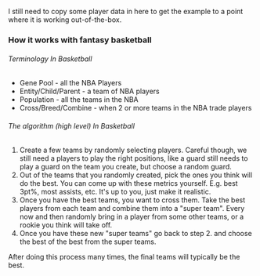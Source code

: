 I still need to copy some player data in here to get the example to a point where it is working out-of-the-box.

### How it works with fantasy basketball

###### Terminology In Basketball

 - Gene Pool - all the NBA Players
 - Entity/Child/Parent - a team of NBA players
 - Population - all the teams in the NBA
 - Cross/Breed/Combine - when 2 or more teams in the NBA trade players

###### The algorithm (high level) In Basketball

 1. Create a few teams by randomly selecting players. Careful though, we still need a players to play the right positions, like a guard still needs to play a guard on the team you create, but choose a random guard.
 1. Out of the teams that you randomly created, pick the ones you think will do the best. You can come up with these metrics yourself. E.g. best 3pt%, most assists, etc. It's up to you, just make it realistic.
 1. Once you have the best teams, you want to cross them. Take the best players from each team and combine them into a "super team". Every now and then randomly bring in a player from some other teams, or a rookie you think will take off.
 1. Once you have these new "super teams" go back to step 2. and choose the best of the best from the super teams.

After doing this process many times, the final teams will typically be the best.
